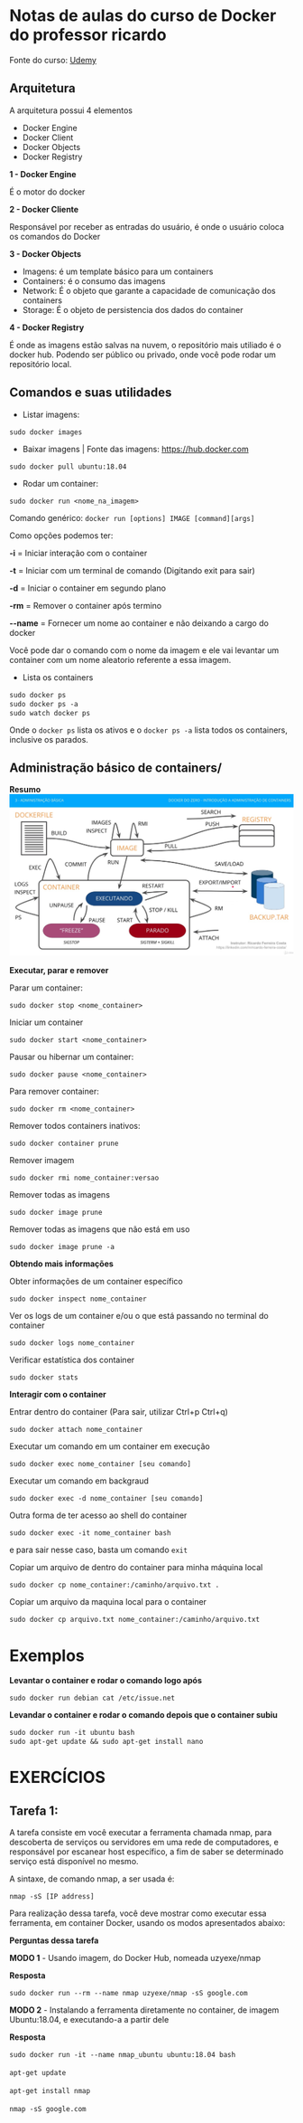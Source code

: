 # Notas de aulas do curso de Docker do professor ricardo

Fonte do curso: [Udemy](https://www.udemy.com/course/docker-introducao-a-administracao-de-containers/)

## Arquitetura

A arquitetura possui 4 elementos

* Docker Engine
* Docker Client
* Docker Objects
* Docker Registry

**1 - Docker Engine**

É o motor do docker

**2 - Docker Cliente**

Responsável por receber as entradas do usuário, é onde o usuário coloca os comandos do Docker

**3 - Docker Objects**

* Imagens: é um template básico para um containers
* Containers: é o consumo das imagens
* Network: É o objeto que garante a capacidade de comunicação dos containers
* Storage: É o objeto de persistencia dos dados do container

**4 - Docker Registry**

É onde as imagens estão salvas na nuvem, o repositório mais utiliado é o docker hub. Podendo ser público ou privado, onde você pode rodar um repositório local.

## Comandos e suas utilidades

* Listar imagens:

```
sudo docker images
```

* Baixar imagens | Fonte das imagens: https://hub.docker.com

```
sudo docker pull ubuntu:18.04
```

* Rodar um container:

```
sudo docker run <nome_na_imagem>
```

Comando genérico: `docker run [options] IMAGE [command][args]`

Como opções podemos ter: 

**-i** = Iniciar interação com o container

**-t** = Iniciar com um terminal de comando (Digitando exit para sair)

**-d** = Iniciar o container em segundo plano

**-rm** = Remover o container após termino

**--name** = Fornecer um nome ao container e não deixando a cargo do docker

Você pode dar o comando com o nome da imagem e ele vai levantar um container com um nome aleatorio referente a essa imagem.

* Lista os containers

```
sudo docker ps
sudo docker ps -a
sudo watch docker ps
```

Onde o `docker ps` lista os ativos e o `docker ps -a` lista todos os containers, inclusive os parados.

## Administração básico de containers/

**Resumo**
![Admnistração de containers](https://raw.githubusercontent.com/jrdutra/EstudandoDocker/master/ProfessorRicardo/administracao.jpg)

**Executar, parar e remover**

Parar um container:

```
sudo docker stop <nome_container>
```

Iniciar um container 

```
sudo docker start <nome_container>
```

Pausar ou hibernar um container:

```
sudo docker pause <nome_container>
```

Para remover container:

```
sudo docker rm <nome_container>
```

Remover todos containers inativos:

```
sudo docker container prune
```

Remover imagem

```
sudo docker rmi nome_container:versao
```

Remover todas as imagens

```
sudo docker image prune
```

Remover todas as imagens que não está em uso

```
sudo docker image prune -a
```

**Obtendo mais informações**

Obter informações de um container específico

```
sudo docker inspect nome_container
```

Ver os logs de um container e/ou o que está passando no terminal do container

```
sudo docker logs nome_container
```

Verificar estatística dos container

```
sudo docker stats
```

**Interagir com o container**

Entrar dentro do container (Para sair, utilizar Ctrl+p Ctrl+q)

```
sudo docker attach nome_container
```

Executar um comando em um container em execução

```
sudo docker exec nome_container [seu comando]
```

Executar um comando em backgraud

```
sudo docker exec -d nome_container [seu comando] 
```

Outra forma de ter acesso ao shell do container

```
sudo docker exec -it nome_container bash
```

e para sair nesse caso, basta um comando `exit`


Copiar um arquivo de dentro do container para minha máquina local

```
sudo docker cp nome_container:/caminho/arquivo.txt .
```

Copiar um arquivo da maquina local para o container

```
sudo docker cp arquivo.txt nome_container:/caminho/arquivo.txt
```






# Exemplos

**Levantar o container e rodar o comando logo após**
```
sudo docker run debian cat /etc/issue.net
```

**Levandar o container e rodar o comando depois que o container subiu**
```
sudo docker run -it ubuntu bash
sudo apt-get update && sudo apt-get install nano
```

# EXERCÍCIOS

## Tarefa 1:

A tarefa consiste em você executar a ferramenta chamada nmap, para descoberta de serviços ou servidores em uma rede de computadores, e responsável por escanear host específico, a fim de saber se determinado serviço está disponível no mesmo.

A sintaxe, de comando nmap, a ser usada é:

```
nmap -sS [IP address]
```

Para realização dessa tarefa, você deve mostrar como executar essa ferramenta, em container Docker, usando os modos apresentados abaixo:

**Perguntas dessa tarefa**

**MODO 1** - Usando imagem, do Docker Hub, nomeada uzyexe/nmap

**Resposta** 

```
sudo docker run --rm --name nmap uzyexe/nmap -sS google.com
```

**MODO 2** - Instalando a ferramenta diretamente no container, de imagem Ubuntu:18.04, e executando-a a partir dele

**Resposta** 
```
sudo docker run -it --name nmap_ubuntu ubuntu:18.04 bash

apt-get update

apt-get install nmap

nmap -sS google.com
```


